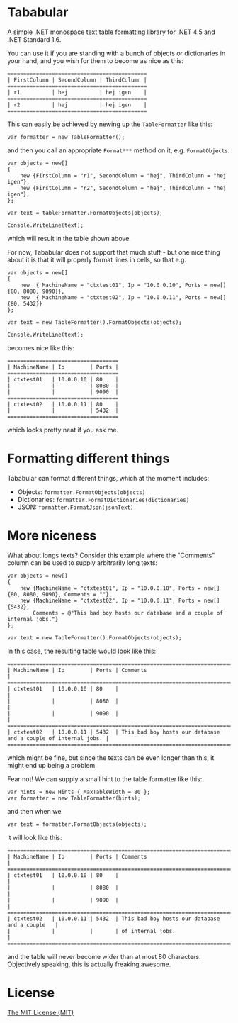 # Tababular

A simple .NET monospace text table formatting library for .NET 4.5 and .NET Standard 1.6.

You can use it if you are standing with a bunch of objects or dictionaries in your hand, and you
wish for them to become as nice as this:

	============================================
	| FirstColumn | SecondColumn | ThirdColumn |
	============================================
	| r1          | hej          | hej igen    |
	============================================
	| r2          | hej          | hej igen    |
	============================================

This can easily be achieved by newing up the `TableFormatter` like this:

	var formatter = new TableFormatter();

and then you call an appropriate `Format***` method on it, e.g. `FormatObjects`:

	var objects = new[]
	{
		new {FirstColumn = "r1", SecondColumn = "hej", ThirdColumn = "hej igen"},
		new {FirstColumn = "r2", SecondColumn = "hej", ThirdColumn = "hej igen"},
	};

	var text = tableFormatter.FormatObjects(objects);

	Console.WriteLine(text);

which will result in the table shown above.

For now, Tababular does not support that much stuff - but one nice thing about it is that
it will properly format lines in cells, so that e.g.

	var objects = new[]
	{
		new  { MachineName = "ctxtest01", Ip = "10.0.0.10", Ports = new[] {80, 8080, 9090}},
		new  { MachineName = "ctxtest02", Ip = "10.0.0.11", Ports = new[] {80, 5432}}
	};

	var text = new TableFormatter().FormatObjects(objects);

	Console.WriteLine(text);

becomes nice like this:

	===================================
	| MachineName | Ip        | Ports |
	===================================
	| ctxtest01   | 10.0.0.10 | 80    |
	|             |           | 8080  |
	|             |           | 9090  |
	===================================
	| ctxtest02   | 10.0.0.11 | 80    |
	|             |           | 5432  |
	===================================

which looks pretty neat if you ask me.

# Formatting different things

Tababular can format different things, which at the moment includes:

* Objects: `formatter.FormatObjects(objects)`
* Dictionaries: `formatter.FormatDictionaries(dictionaries)`
* JSON: `formatter.FormatJson(jsonText)`

# More niceness

What about longs texts? Consider this example where the "Comments" column can be used to supply arbitrarily long texts:

	var objects = new[]
	{
		new {MachineName = "ctxtest01", Ip = "10.0.0.10", Ports = new[] {80, 8080, 9090}, Comments = ""},
		new {MachineName = "ctxtest02", Ip = "10.0.0.11", Ports = new[] {5432},
			Comments = @"This bad boy hosts our database and a couple of internal jobs."}
	};

	var text = new TableFormatter().FormatObjects(objects);

In this case, the resulting table would look like this:

	====================================================================================================
	| MachineName | Ip        | Ports | Comments                                                       |
	====================================================================================================
	| ctxtest01   | 10.0.0.10 | 80    |                                                                |
	|             |           | 8080  |                                                                |
	|             |           | 9090  |                                                                |
	====================================================================================================
	| ctxtest02   | 10.0.0.11 | 5432  | This bad boy hosts our database and a couple of internal jobs. |
	====================================================================================================

which might be fine, but since the texts can be even longer than this, it might end up being a problem.

Fear not! We can supply a small hint to the table formatter like this:

	var hints = new Hints { MaxTableWidth = 80 };
	var formatter = new TableFormatter(hints);

and then when we

	var text = formatter.FormatObjects(objects);

it will look like this:

	====================================================================================
	| MachineName | Ip        | Ports | Comments                                       |
	====================================================================================
	| ctxtest01   | 10.0.0.10 | 80    |                                                |
	|             |           | 8080  |                                                |
	|             |           | 9090  |                                                |
	====================================================================================
	| ctxtest02   | 10.0.0.11 | 5432  | This bad boy hosts our database and a couple   |
	|             |           |       | of internal jobs.                              |
	====================================================================================

and the table will never become wider than at most 80 characters. Objectively speaking, this is actually freaking awesome.

# License

[The MIT License (MIT)](http://opensource.org/licenses/MIT)